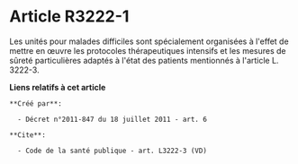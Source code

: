 # Article R3222-1

Les unités pour malades difficiles sont spécialement organisées à l'effet de mettre en œuvre les protocoles thérapeutiques
intensifs et les mesures de sûreté particulières adaptés à l'état des patients mentionnés à l'article L. 3222-3.

**Liens relatifs à cet article**

	**Créé par**:

	  - Décret n°2011-847 du 18 juillet 2011 - art. 6

	**Cite**:

	  - Code de la santé publique - art. L3222-3 (VD)
